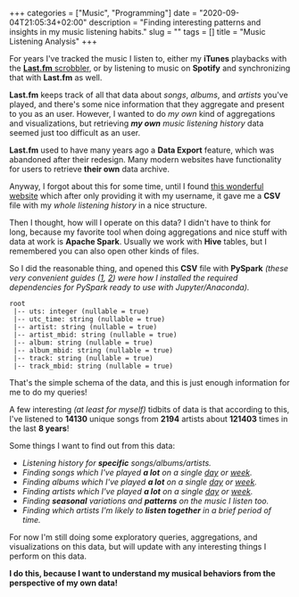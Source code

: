 +++
categories = ["Music", "Programming"]
date = "2020-09-04T21:05:34+02:00"
description = "Finding interesting patterns and insights in my music listening habits."
slug = ""
tags = []
title = "Music Listening Analysis"
+++

For years I've tracked the music I listen to, either my **iTunes** playbacks with the [**Last.fm** scrobbler](https://www.last.fm/about/trackmymusic), or by listening to music on **Spotify** and synchronizing that with **Last.fm** as well.

**Last.fm** keeps track of all that data about _songs_, _albums_, and _artists_ you've played, and there's some nice information that they aggregate and present to you as an user. However, I wanted to do _my own_ kind of aggregations and visualizations, but retrieving _**my own** music listening history_ data seemed just too difficult as an user.

**Last.fm** used to have many years ago a **Data Export** feature, which was abandoned after their redesign. Many modern websites have functionality for users to retrieve **their own** data archive.

Anyway, I forgot about this for some time, until I found [this wonderful website](https://lastfm.ghan.nl/export/) which after only providing it with my username, it gave me a **CSV** file with my _whole listening history_ in a nice structure.

Then I thought, how will I operate on this data? I didn't have to think for long, because my favorite tool when doing aggregations and nice stuff with data at work is **Apache Spark**. Usually we work with **Hive** tables, but I remembered you can also open other kinds of files.

So I did the reasonable thing, and opened this **CSV** file with **PySpark** _(these very convenient guides ([1][01], [2][02]) were how I installed the required dependencies for PySpark ready to use with Jupyter/Anaconda)._

```
root
 |-- uts: integer (nullable = true)
 |-- utc_time: string (nullable = true)
 |-- artist: string (nullable = true)
 |-- artist_mbid: string (nullable = true)
 |-- album: string (nullable = true)
 |-- album_mbid: string (nullable = true)
 |-- track: string (nullable = true)
 |-- track_mbid: string (nullable = true)
```

That's the simple schema of the data, and this is just enough information for me to do my queries!

A few interesting _(at least for myself)_ tidbits of data is that according to this, I've listened to **14130** unique songs from **2194** artists about **121403** times in the last **8 years**!

Some things I want to find out from this data:

* _Listening history for **specific** songs/albums/artists._
* _Finding songs which I've played **a lot** on a single [day](https://pastebin.com/WXPhxmri) or [week](https://pastebin.com/ukgHM1NS)._
* _Finding albums which I've played **a lot** on a single [day](https://pastebin.com/Kh5fTVYa) or [week](https://pastebin.com/X2RzPNeH)._
* _Finding artists which I've played **a lot** on a single [day](https://pastebin.com/rQPzr8Zv) or [week](https://pastebin.com/zjrZkETe)._
* _Finding **seasonal** variations and **patterns** on the music I listen too._
* _Finding which artists I'm likely to **listen together** in a brief period of time._

For now I'm still doing some exploratory queries, aggregations, and visualizations on this data, but will update with any interesting things I perform on this data.

**I do this, because I want to understand my musical behaviors from the perspective of my own data!**

[01]: https://kevinvecmanis.io/python/pyspark/install/2019/05/31/Installing-Apache-Spark.html "Install Apache Spark"
[02]: https://sharing.luminis.eu/blog/how-to-install-pyspark-and-apache-spark-on-macos/ "Install Apache Spark"